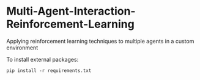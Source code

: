 # Multi-Agent-Interaction-Reinforcement-Learning
Applying reinforcement learning techniques to multiple agents in a custom environment

To install external packages:

```pip install -r requirements.txt```
